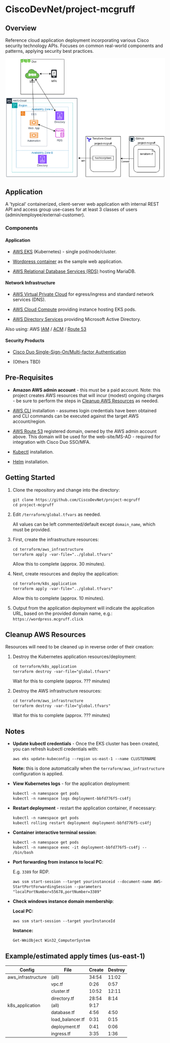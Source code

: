 # CiscoDevNet/project-mcgruff

## Overview

Reference cloud application deployment incorporating various Cisco security technology APIs.  Focuses on common real-world components and patterns, applying security best practices.

![Network architecture](images/network_architecture.png)

## Application

A 'typical' containerized, client-server web application with internal REST API and access group use-cases for at least 3 classes of users (admin/employee/external-customer).

### Components

#### Application

* [AWS EKS](https://aws.amazon.com/eks/) (Kubernetes) - single pod/node/cluster.

* [Wordpress container](https://hub.docker.com/_/wordpress) as the sample web application.

* [AWS Relational Database Services (RDS)](https://aws.amazon.com/rds/) hosting MariaDB.

#### Network Infrastructure

* [AWS Virtual Private Cloud](https://aws.amazon.com/vpc/) for egress/ingress and standard network services (DNS).

* [AWS Cloud Compute](https://aws.amazon.com/ec2/) providing instance hosting EKS pods.

* [AWS Directory Services](https://aws.amazon.com/directoryservice/) providing Microsoft Active Directory.

Also using: AWS [IAM](https://aws.amazon.com/iam/) / [ACM](https://aws.amazon.com/certificate-manager/) / [Route 53](https://aws.amazon.com/route53/)

#### Security Products

* [Cisco Duo Single-Sign-On/Multi-factor Authentication](https://duo.com/)

* (Others TBD)

## Pre-Requisites

* **Amazon AWS admin account** - this must be a paid account.  Note: this project creates AWS resources that will incur (modest) ongoing charges - be sure to perform the steps in [Cleanup AWS Resources](#cleanup-aws-resources) as needed.

* [AWS CLI](https://docs.aws.amazon.com/cli/latest/userguide/getting-started-install.html) installation - assumes login credentials have been obtained and CLI commands can be executed against the target AWS account/region.

* [AWS Route 53](https://aws.amazon.com/route53/) registered domain, owned by the AWS admin account above.  This domain will be used for the web-site/MS-AD - required for integration with Cisco Duo SSO/MFA.

* [Kubectl](https://kubernetes.io/docs/tasks/tools/) installation.

* [Helm](https://helm.sh/docs/intro/install/) installation.

## Getting Started

1. Clone the repository and change into the directory:

   ```
   git clone https://github.com/CiscoDevNet/project-mcgruff
   cd project-mcgruff
   ```

1. Edit `/terraform/global.tfvars` as needed.

   All values can be left commented/default except `domain_name`, which must be provided.

1. First, create the infrastructure resources:

   ```
   cd terraform/aws_infrastructure
   terraform apply -var-file="../global.tfvars"
   ```

   Allow this to complete (approx. 30 minutes).

1. Next, create resources and deploy the application:

   ```
   cd terraform/k8s_application
   terraform apply -var-file="../global.tfvars"
   ```

   Allow this to complete (approx. 10 minutes).

1. Output from the application deployment will indicate the application URL, based on the provided domain name, e.g.: `https://wordpress.mcgruff.click`

<!-- 1. TBD accessing MS AD administration -->

## Cleanup AWS Resources

Resources will need to be cleaned up in reverse order of their creation:

1. Destroy the Kubernetes application resources/deployment:

   ```
   cd terraform/k8s_application
   terraform destroy -var-file="global.tfvars"
   ```

   Wait for this to complete (approx. ??? minutes)

1. Destroy the AWS infrastructure resources:

   ```
   cd terraform/aws_infrastructure
   terraform destroy -var-file="global.tfvars"
   ```

   Wait for this to complete (approx. ??? minutes)

## Notes

* **Update kubectl credentials** - Once the EKS cluster has been created, you can refresh kubectl credentials with:

  ```
  aws eks update-kubeconfig --region us-east-1 --name CLUSTERNAME
  ```

  **Note:** this is done automatically when the `terraform/aws_infrastructure` configuration is applied.

* **View Kubernetes logs** - for the application deployment:

  ```
  kubectl -n namespace get pods
  kubectl -n namespace logs deployment-bbfd776f5-cs4fj
  ```

* **Restart deployment** - restart the application container, if necessary:

  ```
  kubectl -n namespace get pods
  kubectl rolling restart deployment deployment-bbfd776f5-cs4fj
  ```

* **Container interactive terminal session**:

  ```
  kubectl -n namespace get pods
  kubectl -n namespace exec -it deployment-bbfd776f5-cs4fj -- /bin/bash
  ```

* **Port forwarding from instance to local PC**:

  E.g. `3389` for RDP.

  ```
  aws ssm start-session --target yourinstanceid --document-name AWS-StartPortForwardingSession --parameters "localPortNumber=55678,portNumber=3389"
  ```

* **Check windows instance domain membership**:

  **Local PC:**
  ```
  aws ssm start-session --target yourInstanceId
  ```

  **Instance:**
  ```
  Get-WmiObject Win32_ComputerSystem
  ```

## Example/estimated apply times (us-east-1)

| Config             | File             | Create | Destroy |
| ------------------ | ---------------- | ------ | ------- |
| aws_infrastructure | (all)            |  34:54 |   11:02 |
|                    | vpc.tf           |   0:26 |    0:57 |
|                    | cluster.tf       |  10:52 |   12:11 |
|                    | directory.tf     |  28:54 |    8:14 |
| k8s_application    | (all)            |   9:17 |         |
|                    | database.tf      |   4:56 |    4:50 |
|                    | load_balancer.tf |   0:31 |    0:15 |
|                    | deployment.tf    |   0:41 |    0:06 |
|                    | ingress.tf       |   3:35 |    1:36 |